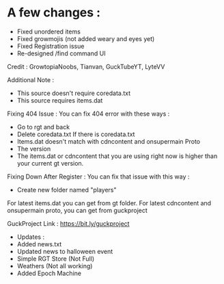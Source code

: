 # A few changes :
- Fixed unordered items
- Fixed growmojis (not added weary and eyes yet)
- Fixed Registration issue
- Re-designed /find command UI

Credit : GrowtopiaNoobs, Tianvan, GuckTubeYT, LyteVV

Additional Note :
- This source doesn't require coredata.txt
- This source requires items.dat

Fixing 404 Issue :
You can fix 404 error with these ways :
- Go to rgt and back
- Delete coredata.txt If there is coredata.txt
- Items.dat doesn't match with cdncontent and onsupermain Proto
- The version
- The items.dat or cdncontent that you are using right now is higher than your current gt version.

Fixing Down After Register :
You can fix that issue with this way :
- Create new folder named "players"

For latest items.dat you can get from gt folder.
For latest cdncontent and onsupermain proto, you can get from guckproject

GuckProject Link :
https://bit.ly/guckproject

- Updates :
- Added news.txt
- Updated news to halloween event
- Simple RGT Store (Not Full)
- Weathers (Not all working)
- Added Epoch Machine
